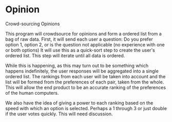 Opinion
=======

Crowd-sourcing Opinions

This program will crowdsource for opinions and form a ordered list from a bag of raw data.
First, it will send each user a question: Do you prefer option 1, option 2, or is the question not applicable (no experience with one or both options)
It will use this as a quick-sort step to create the user's ordered list. This step will iterate until all data is ordered.

While this is happening, as this may turn out to be something which happens indefinitely, the user responses will be aggregated
into a single ordered list. The rankings from each user will be taken into account and the list will be formed from the preferences of each pair, taken from the whole.
This will allow the end product to be an accurate ranking of the preferences of the human computers.

We also have the idea of giving a power to each ranking based on the speed with which an option is selected. 
Perhaps a 1 through 3 or just double if the user votes quickly. This will need discussion.